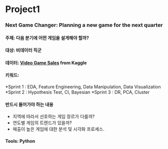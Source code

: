 # Project1 

### Next Game Changer: Planning a new game for the next quarter 

#### 주제: 다음 분기에 어떤 게임을 설게해야 할까?

#### 대상: 비데이터 직군 

#### 데이터: [Video Game Sales](https://www.kaggle.com/gregorut/videogamesales) from Kaggle

#### 키워드: 
*Sprint 1 : EDA, Feature Engineering, Data Manipulation, Data Visualization
*Sprint 2 : Hypothesis Test, CI, Bayesian
*Sprint 3 : DR, PCA, Cluster

#### 반드시 들어가야 하는 내용
- 지역에 따라서 선호하는 게임 장르가 다를까?
- 연도별 게임의 트렌드가 있을까?
- 매출이 높은 게임에 대한 분석 및 시각화 프로세스. 

#### Tools: Python
